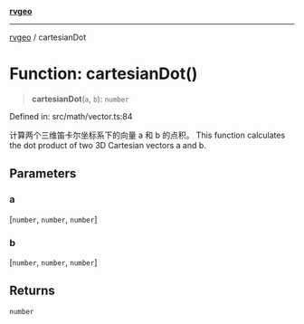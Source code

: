 [**rvgeo**](../README.md)

***

[rvgeo](../globals.md) / cartesianDot

# Function: cartesianDot()

> **cartesianDot**(`a`, `b`): `number`

Defined in: src/math/vector.ts:84

计算两个三维笛卡尔坐标系下的向量 a 和 b 的点积。
This function calculates the dot product of two 3D Cartesian vectors a and b.

## Parameters

### a

\[`number`, `number`, `number`\]

### b

\[`number`, `number`, `number`\]

## Returns

`number`
